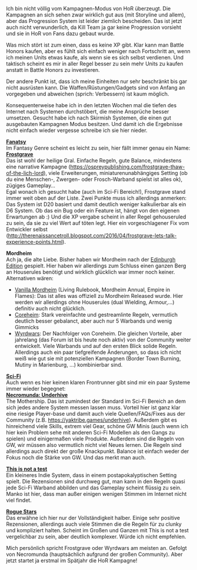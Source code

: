 Ich bin nicht völlig vom Kampagnen-Modus von HoR überzeugt.
Die Kampagnen an sich sehen zwar wirklich gut aus (mit Storyline und allem), aber das Progression System ist leider ziemlich bescheiden. Das ist jetzt auch nicht verwunderlich, da Kill Team ja gar keine Progression vorsieht und sie in HoR von Fans dazu gebaut wurde.

Was mich stört ist zum einen, dass es keine XP gibt. Klar kann man Battle Honors kaufen, aber es fühlt sich einfach weniger nach Fortschritt an, wenn ich meinen Units etwas kaufe, als wenn sie es sich selbst verdienen. Und taktisch scheint es mir in aller Regel besser zu sein mehr Units zu kaufen anstatt in Battle Honors zu investieren.

Der andere Punkt ist, dass ich meine Einheiten nur sehr beschränkt bis gar nicht ausrüsten kann. Die Waffen/Rüstungen/Gadgets sind von Anfang an vorgegeben und abweichen (sprich: Verbessern) ist kaum möglich.

Konsequenterweise habe ich in den letzten Wochen mal die tiefen des Internet nach Systemen durchstöbert, die meine Ansprüche besser umsetzen. Gesucht habe ich nach Skirmish Systemen, die einen gut ausgebauten Kampagnen Modus besitzen. Und damit ich die Ergebnisse nicht einfach wieder vergesse schreibe ich sie hier nieder.

<ins>**Fanatsy**</ins>  
Im Fantasy Genre scheint es leicht zu sein, hier fällt immer genau ein Name:  
**[Frostgrave](https://ospreypublishing.com/frostgrave)**  
Das ist wohl der heilige Gral. Einfache Regeln, gute Balance, mindestens eine narrative Kampagne (https://ospreypublishing.com/frostgrave-thaw-of-the-lich-lord), viele Erweiterungen, miniaturenunabhängiges Setting (ob du eine Menschen-, Zwergen- oder Frosch-Warband spielst ist alles ok), zügiges Gameplay…  
Egal wonach ich gesucht habe (auch im Sci-Fi Bereich!), Frostgrave stand immer weit oben auf der Liste. Zwei Punkte muss ich allerdings anmerken: Das System ist D20 basiert und damit deutlich weniger kalkulierbar als ein D6 System. Ob das ein Bug oder ein Feature ist, hängt von den eigenen Erwartungen ab :) Und die XP vergabe scheint in aller Regel gehouseruled zu sein, da sie zu viel Wert auf töten legt. Hier ein vorgeschlagener Fix vom Entwickler selbst (http://therenaissancetroll.blogspot.com/2016/04/frostgrave-lets-talk-experience-points.html).

**Mordheim**  
Ach ja, die alte Liebe. Bisher haben wir Mordheim nach der [Edinburgh Edition](http://whfbnarratives.blogspot.com/p/mordheim-rulebook-compendium-edinburgh.html) gespielt. Hier haben wir allerdings zum Schluss einen ganzen Berg an Houserules benötigt und wirklich glücklich war immer noch keiner. Alternativen wären: 
 - [Vanilla Mordheim](http://broheim.net/downloads.html#corerules) (Living Rulebook, Mordheim Annual, Empire in Flames): Das ist alles was offiziell zu Mordheim Released wurde. Hier werden wir allerdings ohne Houserules (dual Wielding, Armour,…) definitiv auch nicht glücklich.
 - [Coreheim](http://www.indadvendt.dk/2013/10/coreheim-all-documents-for-coreheim/): Stark vereinfachte und gestreamlinte Regeln, vermutlich deutlich besser gebalanct, aber auch nur 5 Warbands und wenig Gimmicks
 - [Wyrdwars](http://www.wyrdwars.com/): Der Nachfolger von Coreheim. Die gleichen Vorteile, aber jahrelang (das Forum ist bis heute noch aktiv) von der Community weiter entwickelt. Viele Warbands und auf den ersten Blick solide Regeln. Allerdings auch ein paar tiefgreifende Änderungen, so dass ich nicht weiß wie gut sie mit potenziellen Kampagnen (Border Town Burning, Mutiny in Marienburg, …) kombinierbar sind.

<ins>**Sci-Fi**</ins>  
Auch wenn es hier keinen klaren Frontrunner gibt sind mir ein paar Systeme immer wieder begegnet:  
**[Necromunda: Underhive](https://necromunda.com/de/)**  
The Mothership. Das ist zumindest der Standard im Sci-Fi Bereich an dem sich jedes andere System messen lassen muss. Vorteil hier ist ganz klar eine riesige Player-base und damit auch viele Quellen/FAQs/Fixes aus der Community (z.B. https://yaktribe.games/underhive). Außerdem gibt es hinreichend viele Skills, extrem viel Gear, schöne GW Minis (auch wenn ich hier kein Problem sehe mit anderen Sci-Fi Modellen als den Gangs zu spielen) und einigermaßen viele Produkte. Außerdem sind die Regeln von GW, wir müssen also vermutlich nicht viel Neues lernen. Die Regeln sind allerdings auch direkt der große Knackpunkt. Balance ist einfach weder der Fokus noch die Stärke von GW. Und das merkt man auch.

**[This is not a test](https://worldsendpublishing.com/)**  
Ein kleineres Indie System, dass in einem postapokalyptischen Setting spielt. Die Rezensionen sind durchweg gut, man kann in den Regeln quasi jede Sci-Fi Warband abbilden und das Gameplay scheint flüssig zu sein. Manko ist hier, dass man außer einigen wenigen Stimmen im Internet nicht viel findet.

**[Rogue Stars](https://ospreypublishing.com/rogue-stars)**  
Das erwähne ich hier nur der Vollständigkeit halber. Einige sehr positive Rezensionen, allerdings auch viele Stimmen die die Regeln für zu clunky und kompliziert halten. Scheint im Großen und Ganzen mit This is not a test vergelichbar zu sein, aber deutlich komplexer. Würde ich nicht empfehlen.

Mich persönlich spricht Frostgrave oder Wyrdwars am meisten an. Gefolgt von Necromunda (hauptsächlich aufgrund der großen Community). Aber jetzt startet ja erstmal im Spätjahr die HoR Kampagne!
